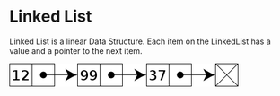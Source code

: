 # Linked List

Linked List is a linear Data Structure. Each item on the LinkedList has a value and a pointer to the next item.

![linked_list](/static/linked_list.png)
